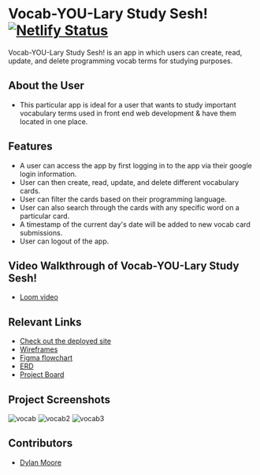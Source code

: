 # Vocab-YOU-Lary Study Sesh!  [![Netlify Status](https://api.netlify.com/api/v1/badges/0064a1a2-0b18-4501-8dd1-8c866cc7d209/deploy-status)](https://app.netlify.com/sites/dkm-vocab/deploys)

Vocab-YOU-Lary Study Sesh! is an app in which users can create, read, update, and delete programming vocab terms for studying purposes.

## About the User
- This particular app is ideal for a user that wants to study important vocabulary terms used in front end web development & have them located in one place.

## Features
- A user can access the app by first logging in to the app via their google login information.
- User can then create, read, update, and delete different vocabulary cards.
- User can filter the cards based on their programming language.
- User can also search through the cards with any specific word on a particular card.
- A timestamp of the current day's date will be added to new vocab card submissions.
- User can logout of the app.

## Video Walkthrough of Vocab-YOU-Lary Study Sesh!
- [Loom video](https://www.loom.com/share/3e26f0368aea4ceab0f1e4eb7112e211?sid=7f9a2a9d-13d1-415d-99d3-89bef4f0df19)

## Relevant Links
- [Check out the deployed site](https://dkm-vocab.netlify.app)
- [Wireframes](https://www.figma.com/file/sfdkkIxe1q5Jo3v8lgrZo3/Untitled?type=design&node-id=0-1&mode=design)
- [Figma flowchart](https://www.figma.com/file/UtSDgJYP1PROPmuc7ENbe9/vocab-flowchart?type=whiteboard&node-id=0-1&t=lEI3n2uOGiBAiEwT-0)
- [ERD](https://dbdiagram.io/d/64dd530402bd1c4a5ee6a984)
- [Project Board](http://www.github.com/users/dylankmoore/projects)

## Project Screenshots
![vocab](https://github.com/dylankmoore/INDIVIDUAL-ASSESSMENT-vocab-YOU-lary/assets/134669892/c0654e48-9a82-4679-b869-2af854940178)
![vocab2](https://github.com/dylankmoore/INDIVIDUAL-ASSESSMENT-vocab-YOU-lary/assets/134669892/09e56450-e9be-4871-b65e-87a706dd2027)
![vocab3](https://github.com/dylankmoore/INDIVIDUAL-ASSESSMENT-vocab-YOU-lary/assets/134669892/aaa55481-8446-4863-a8f2-c633f9b98f26)


## Contributors
- [Dylan Moore](https://github.com/dylankmoore)
